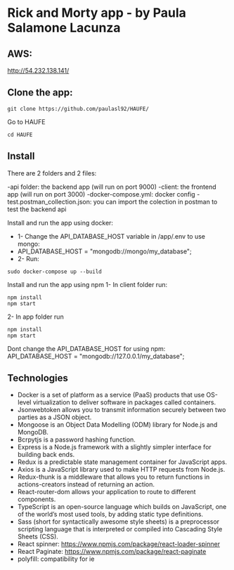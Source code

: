 # Rick and Morty app - by Paula Salamone Lacunza

## AWS:
http://54.232.138.141/

## Clone the app:
```
git clone https://github.com/paulasl92/HAUFE/
```

Go to HAUFE
```
cd HAUFE
```

## Install

There are 2 folders and 2 files:

-api folder: the backend app (will run on port 9000)
-client: the frontend app (will run on port 3000)
-docker-compose.yml: docker config
-test.postman_collection.json: you can import the colection in postman to test the backend api

Install and run the app using docker:
- 1- Change the API_DATABASE_HOST variable in /app/.env to use mongo:
- API_DATABASE_HOST = "mongodb://mongo/my_database";
- 2- Run: 
```
sudo docker-compose up --build
```

Install and run the app using npm
1- In client folder run:
```
npm install
npm start
```

2- In app folder run
```
npm install
npm start
```

Dont change the API_DATABASE_HOST for using npm:
API_DATABASE_HOST = "mongodb://127.0.0.1/my_database";


## Technologies

- Docker is a set of platform as a service (PaaS) products that use OS-level virtualization to deliver software in packages called containers.
- Jsonwebtoken allows you to transmit information securely between two parties as a JSON object.
- Mongoose is an Object Data Modelling (ODM) library for Node.js and MongoDB.
- Bcrpytjs is a password hashing function.
- Express is a Node.js framework with a slightly simpler interface for building back ends.
- Redux is a predictable state management container for JavaScript apps.
- Axios is a JavaScript library used to make HTTP requests from Node.js.
- Redux-thunk is a middleware that allows you to return functions in actions-creators instead of returning an action.
- React-router-dom allows your application to route to different components.
- TypeScript is an open-source language which builds on JavaScript, one of the world’s most used tools, by adding static type definitions.
- Sass (short for syntactically awesome style sheets) is a preprocessor scripting language that is interpreted or compiled into Cascading Style Sheets (CSS). 
- React spinner: https://www.npmjs.com/package/react-loader-spinner
- React Paginate: https://www.npmjs.com/package/react-paginate
- polyfill: compatibility for ie

